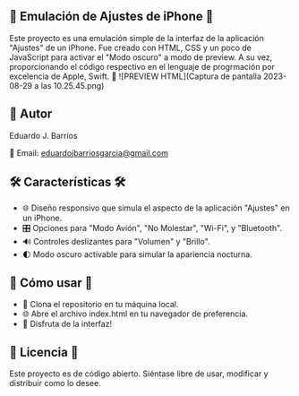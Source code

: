 

## 📱 Emulación de Ajustes de iPhone 📱
Este proyecto es una emulación simple de la interfaz de la aplicación "Ajustes" de un iPhone. Fue creado con HTML, CSS y un poco de JavaScript para activar el "Modo oscuro" a modo de preview. 
A su vez, proporcionando el código respectivo en el lenguaje de progrmación por excelencia de Apple, Swift. 🌙
![PREVIEW HTML](Captura de pantalla 2023-08-29 a las 10.25.45.png)
## 👤 Autor
Eduardo J. Barrios

📧 Email: eduardojbarriosgarcia@gmail.com
## 🛠 Características 🛠
- 🌐 Diseño responsivo que simula el aspecto de la aplicación "Ajustes" en un iPhone.
- 🎛️ Opciones para "Modo Avión", "No Molestar", "Wi-Fi", y "Bluetooth".
- 🔊 Controles deslizantes para "Volumen" y "Brillo".
- 🌓 Modo oscuro activable para simular la apariencia nocturna.
## 🚀 Cómo usar 🚀
- 📂 Clona el repositorio en tu máquina local.
- 🌐 Abre el archivo index.html en tu navegador de preferencia.
- 🎉 Disfruta de la interfaz!
## 📝 Licencia 📝
Este proyecto es de código abierto. Siéntase libre de usar, modificar y distribuir como lo desee.

